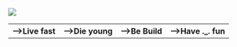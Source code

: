 
<img src="https://miro.medium.com/max/1187/1*0FqDC0_r1f5xFz3IywLYRA.jpeg">
<table>
    <tr ><th>-->Live fast</th>
        <th>-->Die young</th>
        <th>-->Be Build</th>
        <th>-->Have ._. fun</th>
        
    
</table>
